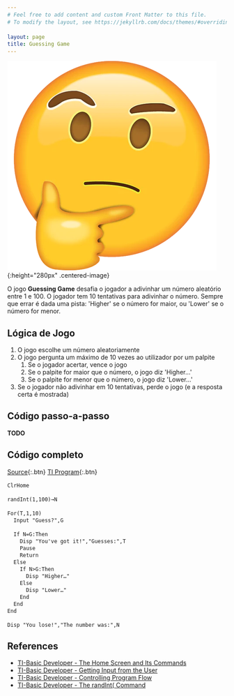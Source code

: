 ```yaml
---
# Feel free to add content and custom Front Matter to this file.
# To modify the layout, see https://jekyllrb.com/docs/themes/#overriding-theme-defaults

layout: page
title: Guessing Game
---
```


![thinking](/images/thinking.webp){:height="280px" .centered-image}

O jogo **Guessing Game** desafia o jogador a adivinhar um número aleatório entre 1 e 100. O
    jogador tem 10 tentativas para adivinhar o número. Sempre que errar é dada uma pista:
    'Higher' se o número for maior, ou 'Lower' se o número for menor.

## Lógica de Jogo

1. O jogo escolhe um número aleatoriamente
2. O jogo pergunta um máximo de 10 vezes ao utilizador por um palpite
    1. Se o jogador acertar, vence o jogo
    2. Se o palpite for maior que o número, o jogo diz 'Higher...'
    3. Se o palpite for menor que o número, o jogo diz 'Lower...'
3. Se o jogador não adivinhar em 10 tentativas, perde o jogo (e a resposta certa é mostrada)

## Código passo-a-passo 
**TODO**

## Código completo

[Source](https://minhaskamal.github.io/DownGit/#/home?url=https://github.com/hack-your-calculator/hack-your-calculator.github.io/blob/master/programs/GUESS/GUESS.txt){:.btn}
[TI Program](https://minhaskamal.github.io/DownGit/#/home?url=https://github.com/hack-your-calculator/hack-your-calculator.github.io/blob/master/programs/GUESS/GUESS.8xp){:.btn}

```basic
ClrHome

randInt(1,100)→N

For(T,1,10)
  Input "Guess?",G
  
  If N=G:Then
    Disp "You've got it!","Guesses:",T
    Pause 
    Return
  Else
    If N>G:Then
      Disp "Higher…"
    Else
      Disp "Lower…"
    End
  End
End

Disp "You lose!","The number was:",N
```

## References
- [TI-Basic Developer - The Home Screen and Its Commands](http://tibasicdev.wikidot.com/homescreen)
- [TI-Basic Developer - Getting Input from the User](http://tibasicdev.wikidot.com/userinput)
- [TI-Basic Developer - Controlling Program Flow](http://tibasicdev.wikidot.com/controlflow#toc1)
- [TI-Basic Developer - The randInt( Command](http://tibasicdev.wikidot.com/randint)
